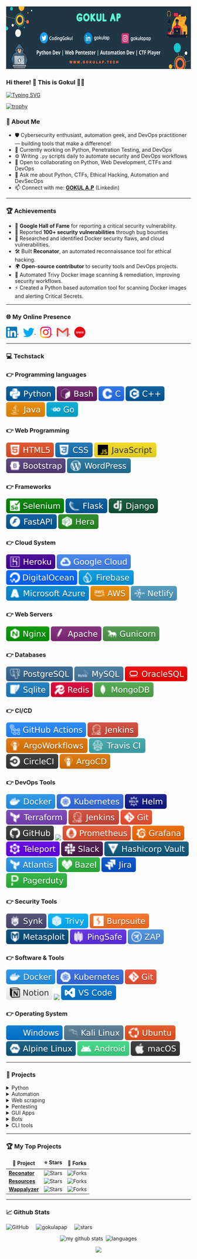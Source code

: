 <!--
**gokulapap/gokulapap** is a ✨ _special_ ✨ repository because its `README.md` (this file) appears on your GitHub profile.
Here are some ideas to get you started:
Default

- 🔭 I’m currently working on ...
- 🌱 I’m currently learning ...
- 👯 I’m looking to collaborate on ...
- 🤔 I’m looking for help with ...
- 💬 Ask me about ...
- 📫 How to reach me: ..
- ⚡ Fun fact: ..
-->

<!--
<img src="./img/gitbanner.svg" height=170px width=670px></img>
-->

<img src="./img/github-banner.svg" height=170px width=670px></img>

### Hi there! 👋 This is Gokul 👨‍💻

[![Typing SVG](https://readme-typing-svg.herokuapp.com/?font=Ubuntu&color=%2336BCF7&vCenter=true&height=35&lines=root%40gokul~%23+whoami;%E2%9C%93+Python+Developer;%E2%9C%93+Web+Pentester;%E2%9C%93+CTF+Player;%E2%9C%93+Automation+Developer;%E2%9C%93+DevOps+Engineer;%E2%9C%93+Bug+Bounty+Hunter;%E2%9C%93+Cloud+Security+Researcher)](https://git.io/typing-svg)

[![trophy](https://github-profile-trophy.vercel.app/?username=gokulapap&theme=onedark&row=1&margin-w=2&margin-h=2)](https://github.com/gokulapap)

### 🚀 About Me

- 🛡️ Cybersecurity enthusiast, automation geek, and DevOps practitioner — building tools that make a difference!
- 🔭 Currently working on Python, Penetration Testing, and DevOps
- ⚙️ Writing `.py` scripts daily to automate security and DevOps workflows
- 🤝 Open to collaborating on Python, Web Development, CTFs and DevOps
- 💬 Ask me about Python, CTFs, Ethical Hacking, Automation and DevSecOps
- 📫 Connect with me: **[GOKUL A.P](https://www.linkedin.com/in/gokulap)** (Linkedin)

<hr>

### 🏆 Achievements
- 🏅 **Google Hall of Fame** for reporting a critical security vulnerability.
- 🐞 Reported **100+ security vulnerabilities** through bug bounties
- 🔎 Researched and identified Docker security flaws, and cloud vulnerabilities.
- 🛠️ Built **Reconator**, an automated reconnaissance tool for ethical hacking.
- 🌍 **Open-source contributor** to security tools and DevOps projects.
- 🔧 Automated Trivy Docker image scanning & remediation, improving security workflows.
- ⚡ Created a Python based automation tool for scanning Docker images and alerting Critical Secrets.

<hr>

### 🌐  My Online Presence

<p align="left">
<a href="https://www.linkedin.com/in/gokulap" target="_blank">
  <img align="center" alt="gokulap | Linkedin" width="30px" src="https://github.com/SatYu26/SatYu26/blob/master/Assets/Linkedin.svg" />
</a> &nbsp;&nbsp;
<a href="https://twitter.com/CodingGokul" target="_blank">
  <img align="center" alt="gokulap | Twitter" width="31px" src="https://github.com/SatYu26/SatYu26/blob/master/Assets/Twitter.svg" />
</a> &nbsp;&nbsp;
<a href="https://www.instagram.com/gokulapap" target="_blank">
  <img align="center" alt="gokulap | Instagram" width="30px" src="https://github.com/SatYu26/SatYu26/blob/master/Assets/Instagram.svg" />
</a> &nbsp;&nbsp;
<a href="mailto:apgokul008@gmail.com">
  <img align="center" alt="gokulap | Gmail" width="32px" src="https://github.com/SatYu26/SatYu26/blob/master/Assets/Gmail.svg" />
</a> &nbsp;&nbsp;
<a href="https://gokulapap.github.io">
<img align="center" alt="gokulap | Blog" width="30px" src="https://github.com/SatYu26/SatYu26/blob/master/Assets/www.svg" />
</a> 
<p>

<hr>

### 💻 Techstack
 
### 👉 Programming languages
<p>
<!-- <img src="https://img.shields.io/badge/Python-00599C.svg?logo=python&logoColor=white"/>
<img src="https://img.shields.io/badge/Bash-681c64.svg?logo=gnubash&logoColor=white"/>
<img src="https://img.shields.io/badge/C%20-%232370ED.svg?logo=c&logoColor=white"/>
<img src="https://img.shields.io/badge/C++%20-%2300599C.svg?logo=c%2B%2B&logoColor=white"/>
<img src="https://img.shields.io/badge/Java-%23ED8B00.svg?logo=openjdk&logoColor=white"/>
<img src="https://img.shields.io/badge/Go-%2300ADD8.svg?&logo=go&logoColor=white"/> -->
<img src="assets/python.svg"/>
<img src="assets/bash.svg"/>
<img src="assets/c.svg"/>
<img src="assets/cpp.svg"/>
<img src="assets/java-new.svg"/>
<img src="assets/go.svg"/>
</p>



### 👉 Web Programming
<p>
<!-- <img src="https://img.shields.io/badge/HTML5%20-%23E34F26.svg?logo=html5&logoColor=white"/>
<img src="https://img.shields.io/badge/JavaScript%20-%23F7DF1E.svg?logo=javascript&logoColor=black"/>
<img src="https://img.shields.io/badge/Bootstrap-%23563D7C.svg?style=flat&logo=bootstrap&logoColor=white"/>
<img src="https://img.shields.io/badge/WordPress-%2321759B.svg?logo=wordpress&logoColor=white"/> -->
<img src="assets/html5.svg"/>
<img src="assets/css.svg"/>
<img src="assets/javascript.svg"/>
<img src="assets/bootstrap.svg"/>
<img src="assets/wordpress.svg"/>  
</p>

### 👉 Frameworks
<p>
<!-- <img src="https://img.shields.io/badge/Selenium-008000.svg?logo=selenium&logoColor=white"/>
<img src="https://img.shields.io/badge/Flask-00599C.svg?logo=flask&logoColor=white"/>
<img src="https://img.shields.io/badge/Django-0f5238.svg?logo=django&logoColor=white"/>
<img src="https://img.shields.io/badge/FastAPI-00599C.svg?logo=fastapi&logoColor=white"/> -->
<img src="assets/selenium.svg"/>
<img src="assets/flask.svg"/>
<img src="assets/django.svg"/>
<img src="assets/fastapi.svg"/>
<img src="assets/hera-new.svg"/>
</p>

### 👉 Cloud System
<p>
<!-- <img src="https://img.shields.io/badge/Heroku-430098?logo=heroku&logoColor=fffe"/>
<img src="https://img.shields.io/badge/Google%20Cloud-%234285F4.svg?logo=google-cloud&logoColor=white"/>
<img src="https://img.shields.io/badge/DigitalOcean-%230167ff.svg?logo=digitalOcean&logoColor=white"/>
<img src="https://img.shields.io/badge/Firebase-039BE5?logo=Firebase&logoColor=white"/>
<img src="https://custom-icon-badges.demolab.com/badge/Microsoft%20Azure-0089D6?logo=msazure&logoColor=white"/>
<img src="https://img.shields.io/badge/AWS-%23ED8B00.svg?logo=amazon-web-services&logoColor=white"/>
<img src="https://img.shields.io/badge/Netlify-4d9abf.svg?logo=netlify&logoColor=white"/>   -->
<img src="assets/heroku.svg"/>
<img src="assets/google-cloud.svg"/>
<img src="assets/digitalocean.svg"/>
<img src="assets/firebase.svg"/>
<img src="assets/microsoft-azure.svg"/>
<img src="assets/aws.svg"/>
<img src="assets/netlify.svg"/>  
</p>

### 👉 Web Servers
<p>
<!-- <img src="https://custom-icon-badges.demolab.com/badge/Nginx-009900?logo=nginx"/>
<img src="https://img.shields.io/badge/Apache-812878.svg?logo=apache&logoColor=white"/>
<img src="https://img.shields.io/badge/Gunicorn-499848.svg?logo=gunicorn&logoColor=white"/> -->
<img src="assets/nginx.svg"/>
<img src="assets/apache.svg"/>
<img src="assets/gunicorn.svg"/>  
</p>

### 👉 Databases
<p>
<!-- <img src="https://img.shields.io/badge/PostgreSQL-336791.svg?logo=postgresql&logoColor=white"/>
<img src="https://img.shields.io/badge/MySQL-4479A1?logo=mysql&logoColor=fff"/>
<img src="https://custom-icon-badges.demolab.com/badge/OracleSQL-F80000?logo=oracle&logoColor=fff"/>
<img src="https://img.shields.io/badge/Sqlite-1a7dc4.svg?logo=sqlite&logoColor=white"/>
<img src="https://img.shields.io/badge/Redis-%23DD0031.svg?logo=redis&logoColor=white"/>
<img src="https://img.shields.io/badge/MongoDB-%234ea94b.svg?logo=mongodb&logoColor=white"/> -->
<img src="assets/postgresql.svg"/>
<img src="assets/mysql.svg"/>
<img src="assets/oracleSQL.svg"/>
<img src="assets/sqlite.svg"/>
<img src="assets/redis.svg"/>
<img src="assets/mongodb.svg"/>
</p>

### 👉 CI/CD
<p>
<!-- <img src="https://img.shields.io/badge/GitHub_Actions-2088FF?logo=github-actions&logoColor=white"/>
<img src="https://img.shields.io/badge/Jenkins-D24939?logo=jenkins&logoColor=white"/>
<img src="https://custom-icon-badges.demolab.com/badge/ArgoWorkflows-E27602.svg?logo=argocd-new&logoColor=white"/>
<img src="https://img.shields.io/badge/Travis%20CI-3EAAAF?logo=travisci&logoColor=fff"/>
<img src="https://img.shields.io/badge/CircleCI-343434?logo=circleci&logoColor=fff"/>
<img src="https://custom-icon-badges.demolab.com/badge/ArgoCD-E27602.svg?logo=argocd-new&logoColor=white"/> -->
<img src="assets/github-actions.svg"/>
<img src="assets/jenkins.svg"/>
<img src="assets/argoworkflows.svg"/>
<img src="assets/travisci.svg"/>
<img src="assets/circleci.svg"/>
<img src="assets/argocd.svg"/>  
</p>

### 👉 DevOps Tools
<p>
<!--   <img src="https://img.shields.io/badge/Docker-2496ED.svg?logo=docker&logoColor=white"/>
  <img src="https://img.shields.io/badge/Kubernetes-326CE5.svg?logo=kubernetes&logoColor=white"/>
  <img src="https://img.shields.io/badge/Helm-0F1689.svg?logo=helm&logoColor=white" alt="Helm"/>  
  <img src="https://img.shields.io/badge/Terraform-7B42BC.svg?logo=terraform&logoColor=white"/>
  <img src="https://img.shields.io/badge/Jenkins-D24939.svg?logo=jenkins&logoColor=white"/>
  <img src="https://img.shields.io/badge/Git-F05032.svg?logo=git&logoColor=white"/>
  <img src="https://img.shields.io/badge/GitHub-343434.svg?logo=github&logoColor=white"/>
  <img src="https://custom-icon-badges.demolab.com/badge/Teleport-6200EA?logo=teleport&logoColor=white"/>
  <br>
  <img src="https://img.shields.io/badge/Prometheus-E6522C.svg?logo=prometheus&logoColor=white"/>
  <img src="https://img.shields.io/badge/Grafana-F46800.svg?logo=grafana&logoColor=white"/>
  <img src="https://img.shields.io/badge/Slack-4A154B.svg?logo=slack&logoColor=white"/>
  <img src="https://custom-icon-badges.demolab.com/badge/Hashicorp%20Vault-0D597F?logo=vault&logoColor=white"/>
  <img src="https://img.shields.io/badge/Atlantis-2496ED.svg?logo=terraform&logoColor=white"/>  
  <img src="https://custom-icon-badges.demolab.com/badge/Bazel-2ab53c?logo=bazel&logoColor=white"/>
  <img src="https://img.shields.io/badge/Jira-0052CC?logo=jira&logoColor=fff"/> -->
  <img src="assets/docker.svg"/>
  <img src="assets/kubernetes.svg"/>
  <img src="assets/helm.svg" alt="Helm"/>  
  <img src="assets/terraform.svg"/>
  <img src="assets/jenkins.svg"/>
  <img src="assets/git.svg"/>
  <img src="assets/github.svg"/>
  <img src="https://img.shields.io/badge/Kustomize-3178C6?&logo=kubernetes&logoColor=white"/>
  <img src="assets/prometheus.svg"/>
  <img src="assets/grafana.svg"/>
  <br>  
  <img src="assets/teleport.svg"/>  
  <img src="assets/slack.svg"/>
  <img src="assets/hashicorp-vault.svg"/>
  <img src="assets/atlantis.svg"/>  
  <img src="assets/bazel.svg"/>
  <img src="assets/jira.svg"/>
  <img src="assets/pd.svg"/>
</p>

### 👉 Security Tools
<p>
  <img src="assets/synk.svg"/>
  <img src="assets/trivy.svg"/>
  <img src="assets/burp.svg"/>
  <img src="assets/metasploit.svg"/>
  <img src="assets/pingsafe.svg"/>
  <img src="assets/zap-new.svg">
</p>

### 👉 Software & Tools
<p>
  <img src="assets/docker.svg"/>
  <img src="assets/kubernetes.svg"/>
  <img src="assets/git.svg"/>
  <img src="assets/notion.svg"/>
  <img src="https://img.shields.io/badge/Postman-EF5B25?&logo=postman&logoColor=white"/>
  <img src="assets/vs-code.svg"/>
</p>

### 👉 Operating System
<p>
<!-- <img src="https://custom-icon-badges.demolab.com/badge/Windows-0078D6?logo=windows11&logoColor=white"/>
<img src="https://img.shields.io/badge/Kali%20Linux-557C94?logo=kalilinux&logoColor=fff"/>
<img src="https://img.shields.io/badge/Ubuntu-E95420?logo=ubuntu&logoColor=white"/>
<img src="https://img.shields.io/badge/Alpine%20Linux-0D597F?logo=alpinelinux&logoColor=fff"/>
<img src="https://img.shields.io/badge/macOS-343434?logo=apple&logoColor=F0F0F0"/>  
<img src="https://img.shields.io/badge/Android-3DDC84?logo=android&logoColor=white"/> -->
<img src="assets/windows.svg"/>
<img src="assets/kali-linux.svg"/>
<img src="assets/ubuntu.svg"/>
<img src="assets/alpine-linux.svg"/>
<img src="assets/android.svg"/>
<img src="assets/macos.svg"/>
</p>


<!--
**📩 Latest Tech Blog Posts**
-->

<hr>

### 📘 Projects

<!-- split -->

<details>
<summary>Python</summary>
<ul>

<li><a href="https://github.com/gokulapap/Linux-Visual-Search" target="_blank">Linux Visual Search</a></li>
<li><a href="https://github.com/gokulapap/subdomainer-flask" target="_blank">Subdomainer Flask</a></li>
<li><a href="https://github.com/gokulapap/certificate-generator" target="_blank">Certificate Generator</a></li>

</ul>
</details>

<!-- split -->

<details>
<summary>Automation</summary>
<ul>

<li><a href="https://github.com/gokulapap/Reconator">Reconator</a></li>
<li><a href="https://github.com/gokulapap/online_class_automation">Online class Automation</a></li>

</ul>
</details>

<!-- split -->

<details>
<summary>Web scraping</summary>
<ul>

<li><a href="https://github.com/gokulapap/freedemy" target="_blank">Free Udemy API</a></li>
<li><a href="https://github.com/gokulapap/Autoscraper-n-blogger">Autoscraper-n-blogger</a></li>

</ul>
</details>

<!-- split -->

<details>
<summary>Pentesting</summary>
<ul>

<li><a href="https://github.com/gokulapap/submax" target="_blank">Submax</a></li>
<li><a href="https://github.com/gokulapap/Reconator">Reconator</a></li>
<li><a href="https://github.com/gokulapap/subdomainer-flask" target="_blank">Subdomainer flask</a></li>
<li><a href="https://github.com/gokulapap/dirbrute" target="_blank">Dirbrute</a></li>
<li><a href="https://github.com/gokulapap/bugdork" target="_blank">Bugdork</a></li>

</ul>
</details>

<!-- split -->

<details>
<summary>GUI Apps</summary>
<ul>

<li><a href="https://github.com/gokulapap/eazy-entry" target="_blank">Eazy Entry</a></li>

</ul>
</details>

<!-- split -->

<details>
<summary>Bots</summary>
<ul>

<li><a href="https://github.com/gokulapap/telebots" target="_blank">Telegram bots</a></li>
<li><a href="https://github.com/gokulapap/ai-chat-bot" target="_blank">AI Chat bot</a></li>
<li><a href="https://github.com/gokulapap/whatsasena-plugins" target="_blank">Whatsapp bots</a></li>

</ul>
</details>

<!-- split -->

<details>
<summary>CLI tools</summary>
<ul>

<li><a href="https://github.com/gokulapap/wget-drive" target="_blank">Wget Drive</a></li>
<li><a href="https://github.com/gokulapap/urlencode" target="_blank">Urlencode</a></li>
<li><a href="https://github.com/gokulapap/To-Do" target="_blank">To-Do</a></li>
<li><a href="https://github.com/gokulapap/wappalyzer-cli" target="_blank">Wappalyzer-CLI</a></li>
<li><a href="https://github.com/gokulapap/add-del-proto" target="_blank">Add-del-Proto</a></li>
<li><a href="https://github.com/gokulapap/Unshortener" target="_blank">Unshortener</a></li>
<li><a href="https://github.com/gokulapap/CovidVisualizer" target="_blank">Covid Visualizer</a></li>

</ul>
</details>

<hr>

### 🏆 My Top Projects

<table>
  <thead align="center">
    <tr border: none;>
      <td><b>📘 Project</b></td>
      <td><b>⭐ Stars</b></td>
      <td><b>🤝 Forks</b></td>
    </tr>
  </thead>
  <tbody>
    <tr>
      <td><a href="https://github.com/gokulapap/Reconator"><b>Reconator</b></a></td>
      <td><img alt="Stars" src="https://img.shields.io/github/stars/gokulapap/Reconator?style=flat-square&labelColor=343b41"/></td>
      <td><img alt="Forks" src="https://img.shields.io/github/forks/gokulapap/Reconator?style=flat-square&labelColor=343b41"/></td>
    </tr>
    <tr>
      <td><a href="https://github.com/gokulapap/Pentesting-Resources"><b>Resources</b></a></td>
      <td><img alt="Stars" src="https://img.shields.io/github/stars/gokulapap/Pentesting-Resources?style=flat-square&labelColor=343b41"/></td>
      <td><img alt="Forks" src="https://img.shields.io/github/forks/gokulapap/Pentesting-Resources?style=flat-square&labelColor=343b41"/></td>
    </tr>
    <tr>
      <td><a href="https://github.com/gokulapap/wappalyzer-cli"><b>Wappalyzer</b></a></td>
      <td><img alt="Stars" src="https://img.shields.io/github/stars/gokulapap/wappalyzer-cli?style=flat-square&labelColor=343b41"/></td>
      <td><img alt="Forks" src="https://img.shields.io/github/forks/gokulapap/wappalyzer-cli?style=flat-square&labelColor=343b41"/></td>
    </tr>  
  </tbody>
</table>

<hr> 

### 📈 Github Stats
<!-- status codes -->
<p>
<img alt="GitHub" src="https://img.shields.io/badge/dynamic/json?logo=github&label=Github%20followers&query=%24.data.totalSubs&url=https%3A%2F%2Fapi.spencerwoo.com%2Fsubstats%2F%3Fsource%3Dgithub%26queryKey%3Dgokulapap">
</a>
&nbsp; &nbsp;
<img src="https://komarev.com/ghpvc/?username=gokulapap" alt="gokulapap"/>
&nbsp; &nbsp;
<img src="https://img.shields.io/github/stars/madushadhanushka?label=Stars" alt="stars">
</p>
  
<p align="center">
<img src="https://github-readme-stats.vercel.app/api?username=gokulapap&show_icons=true&theme=tokyonight" alt="my github stats" width="420"/>&nbsp;
<img src="https://github-readme-stats.vercel.app/api/top-langs/?username=gokulapap&layout=compact&theme=tokyonight" alt="languages" height="165">
</p>

<p align=center>
<img src="https://github-readme-streak-stats.herokuapp.com?user=gokulapap&theme=tokyonight&date_format=M%20j%5B%2C%20Y%5D"></img>
</p>
